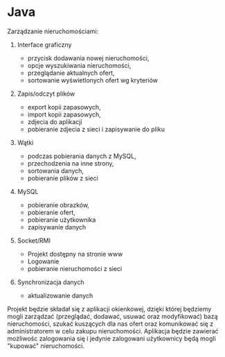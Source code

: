 Java
====
Zarządzanie nieruchomościami:

1.	Interface graficzny
	- przycisk dodawania nowej nieruchomości,
	- opcje wyszukiwania nieruchomości,
	- przeglądanie aktualnych ofert,
	- sortowanie wyświetlonych ofert wg kryteriów

2.	Zapis/odczyt plików
	- export kopii zapasowych,
	- import kopii zapasowych,
	- zdjecia do aplikacji
	- pobieranie zdjecia z sieci i zapisywanie do pliku

3.	Wątki
	- podczas pobierania danych z MySQL,
	- przechodzenia na inne strony,
	- sortowania danych,
	- pobieranie plików z sieci

4.	MySQL
	- pobieranie obrazków,
	- pobieranie ofert,
	- pobieranie użytkownika
	- zapisywanie danych

5. 	Socket/RMI
	- Projekt dostępny na stronie www
	- Logowanie
	- pobieranie nieruchomości z sieci

6.	Synchronizacja danych
	- aktualizowanie danych


Projekt będzie składał się z aplikacji okienkowej, dzięki której będziemy mogli zarządzać (przeglądać, dodawać, usuwać oraz modyfikować) bazą nieruchomości, szukać kuszących dla nas ofert oraz komunikować się z administratorem w celu zakupu nieruchomości. Aplikacja będzie zawierać możliwośc zalogowania się i jedynie zalogowani użytkownicy będą mogli "kupować" nieruchomości. 
